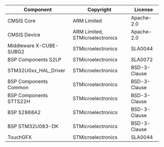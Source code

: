 | Component               | Copyright                       | License      |
| ----------------------- | ------------------------------- | ------------ |
| CMSIS Core              | ARM Limited                     | Apache-2.0   |
| CMSIS Device            | ARM Limited, STMicroelectronics | Apache-2.0   |
| Middleware X-CUBE-SUBG2 | STMicroelectronics              | SLA0044      |
| BSP Components S2LP     | STMicroelectronics              | SLA0072      |
| STM32U0xx_HAL_Driver    | STMicroelectronics              | BSD-3-Clause |
| BSP Components Common   | STMicroelectronics              | BSD-3-Clause |
| BSP Components STTS22H  | STMicroelectronics              | BSD-3-Clause |
| BSP S2868A2             | STMicroelectronics              | BSD-3-Clause |
| BSP STM32U083-DK        | STMicroelectronics              | BSD-3-Clause |
| TouchGFX                | STMicroelectronics              | SLA0044      |
